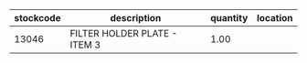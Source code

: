 |stockcode|description|quantity|location|
|---------|-----------|--------|--------|
|13046|FILTER HOLDER PLATE - ITEM 3|1.00||

